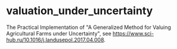 # valuation_under_uncertainty
The Practical Implementation of "A Generalized Method for Valuing Agricultural Farms under Uncertainty", see https://www.sci-hub.ru/10.1016/j.landusepol.2017.04.008. 
